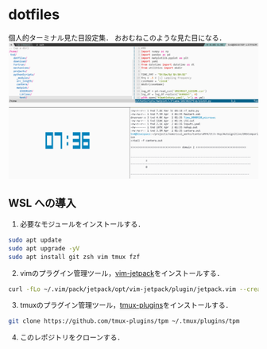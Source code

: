 # dotfiles

個人的ターミナル見た目設定集．
おおむねこのような見た目になる．
![terminal](https://github.com/great-cactus/dotfiles/blob/main/terminal_view.png)

## WSL への導入

1. 必要なモジュールをインストールする．

```bash
sudo apt update
sudo apt upgrade -yV
sudo apt install git zsh vim tmux fzf
```

2. vimのプラグイン管理ツール，[vim-jetpack](https://github.com/tani/vim-jetpack)をインストールする．

```bash
curl -fLo ~/.vim/pack/jetpack/opt/vim-jetpack/plugin/jetpack.vim --create-dirs [https://raw.githubusercontent.com/tani/vim-jetpack/master/plugin/jetpack.vim](https://raw.githubusercontent.com/tani/vim-jetpack/master/plugin/jetpack.vim)
```

3. tmuxのプラグイン管理ツール，[tmux-plugins](https://github.com/tmux-plugins)をインストールする．

```bash
git clone https://github.com/tmux-plugins/tpm ~/.tmux/plugins/tpm
```

4. このレポジトリをクローンする．

